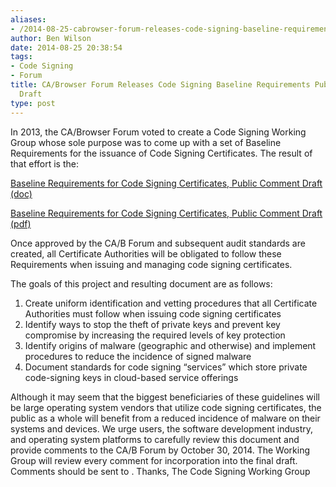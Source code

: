```yaml
---
aliases:
- /2014-08-25-cabrowser-forum-releases-code-signing-baseline-requirements-public-comment-draft/
author: Ben Wilson
date: 2014-08-25 20:38:54
tags:
- Code Signing
- Forum
title: CA/Browser Forum Releases Code Signing Baseline Requirements Public Comment
  Draft
type: post
---
```


In 2013, the CA/Browser Forum voted to create a Code Signing Working Group whose sole purpose was to come up with a set of Baseline Requirements for the issuance of Code Signing Certificates. The result of that effort is the:

[Baseline Requirements for Code Signing Certificates, Public Comment Draft (doc)][1]

[Baseline Requirements for Code Signing Certificates, Public Comment Draft (pdf)][2]

Once approved by the CA/B Forum and subsequent audit standards are created, all Certificate Authorities will be obligated to follow these Requirements when issuing and managing code signing certificates.

The goals of this project and resulting document are as follows:

1. Create uniform identification and vetting procedures that all Certificate Authorities must follow when issuing code signing certificates
1. Identify ways to stop the theft of private keys and prevent key compromise by increasing the required levels of key protection
1. Identify origins of malware (geographic and otherwise) and implement procedures to reduce the incidence of signed malware
1. Document standards for code signing “services” which store private code-signing keys in cloud-based service offerings

Although it may seem that the biggest beneficiaries of these guidelines will be large operating system vendors that utilize code signing certificates, the public as a whole will benefit from a reduced incidence of malware on their systems and devices. We urge users, the software development industry, and operating system platforms to carefully review this document and provide comments to the CA/B Forum by October 30, 2014. The Working Group will review every comment for incorporation into the final draft. Comments should be sent to .
Thanks,
The Code Signing Working Group

[1]: /uploads/Baseline-requirements-for_codesigning-certs-Aug-252014.doc
[2]: /uploads/Baseline-requirements-for_codesigning-certs-Aug-252014.pdf